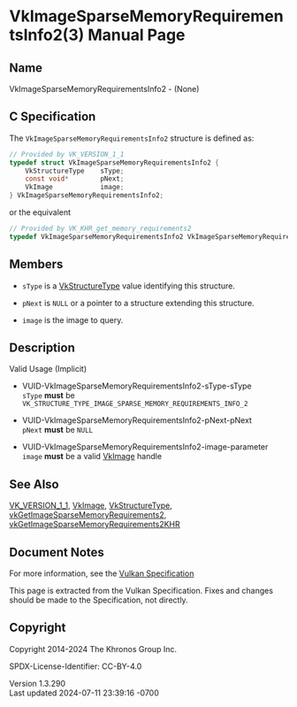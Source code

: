 # VkImageSparseMemoryRequirementsInfo2(3) Manual Page

## Name

VkImageSparseMemoryRequirementsInfo2 - (None)



## <a href="#_c_specification" class="anchor"></a>C Specification

The `VkImageSparseMemoryRequirementsInfo2` structure is defined as:

``` c
// Provided by VK_VERSION_1_1
typedef struct VkImageSparseMemoryRequirementsInfo2 {
    VkStructureType    sType;
    const void*        pNext;
    VkImage            image;
} VkImageSparseMemoryRequirementsInfo2;
```

or the equivalent

``` c
// Provided by VK_KHR_get_memory_requirements2
typedef VkImageSparseMemoryRequirementsInfo2 VkImageSparseMemoryRequirementsInfo2KHR;
```

## <a href="#_members" class="anchor"></a>Members

- `sType` is a [VkStructureType](https://registry.khronos.org/vulkan/specs/1.3-extensions/man/html/VkStructureType.html) value identifying
  this structure.

- `pNext` is `NULL` or a pointer to a structure extending this
  structure.

- `image` is the image to query.

## <a href="#_description" class="anchor"></a>Description

Valid Usage (Implicit)

- <a href="#VUID-VkImageSparseMemoryRequirementsInfo2-sType-sType"
  id="VUID-VkImageSparseMemoryRequirementsInfo2-sType-sType"></a>
  VUID-VkImageSparseMemoryRequirementsInfo2-sType-sType  
  `sType` **must** be
  `VK_STRUCTURE_TYPE_IMAGE_SPARSE_MEMORY_REQUIREMENTS_INFO_2`

- <a href="#VUID-VkImageSparseMemoryRequirementsInfo2-pNext-pNext"
  id="VUID-VkImageSparseMemoryRequirementsInfo2-pNext-pNext"></a>
  VUID-VkImageSparseMemoryRequirementsInfo2-pNext-pNext  
  `pNext` **must** be `NULL`

- <a href="#VUID-VkImageSparseMemoryRequirementsInfo2-image-parameter"
  id="VUID-VkImageSparseMemoryRequirementsInfo2-image-parameter"></a>
  VUID-VkImageSparseMemoryRequirementsInfo2-image-parameter  
  `image` **must** be a valid [VkImage](https://registry.khronos.org/vulkan/specs/1.3-extensions/man/html/VkImage.html) handle

## <a href="#_see_also" class="anchor"></a>See Also

[VK_VERSION_1_1](https://registry.khronos.org/vulkan/specs/1.3-extensions/man/html/VK_VERSION_1_1.html), [VkImage](https://registry.khronos.org/vulkan/specs/1.3-extensions/man/html/VkImage.html),
[VkStructureType](https://registry.khronos.org/vulkan/specs/1.3-extensions/man/html/VkStructureType.html),
[vkGetImageSparseMemoryRequirements2](https://registry.khronos.org/vulkan/specs/1.3-extensions/man/html/vkGetImageSparseMemoryRequirements2.html),
[vkGetImageSparseMemoryRequirements2KHR](https://registry.khronos.org/vulkan/specs/1.3-extensions/man/html/vkGetImageSparseMemoryRequirements2KHR.html)

## <a href="#_document_notes" class="anchor"></a>Document Notes

For more information, see the <a
href="https://registry.khronos.org/vulkan/specs/1.3-extensions/html/vkspec.html#VkImageSparseMemoryRequirementsInfo2"
target="_blank" rel="noopener">Vulkan Specification</a>

This page is extracted from the Vulkan Specification. Fixes and changes
should be made to the Specification, not directly.

## <a href="#_copyright" class="anchor"></a>Copyright

Copyright 2014-2024 The Khronos Group Inc.

SPDX-License-Identifier: CC-BY-4.0

Version 1.3.290  
Last updated 2024-07-11 23:39:16 -0700
